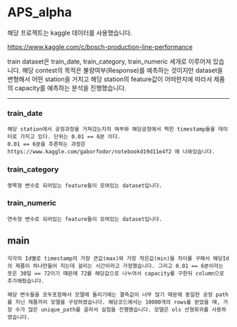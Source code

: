 # APS_alpha
해당 프로젝트는 kaggle 데이터를 사용했습니다.

https://www.kaggle.com/c/bosch-production-line-performance

train dataset은 train_date, train_category, train_numeric 세개로 이루어져 있습니다.
해당 contest의 목적은 불량여부(Response)를 예측하는 것이지만
dataset을 변형해서 어떤 station을 거치고 해당 station의 feature값이 어떠한지에 따라서 제품의 capacity를 예측하는 분석을 진행했습니다.


--------------------------
### train_date
```
해당 station에서 공정과정을 거쳐갔는지의 여부와 해당공정에서 찍힌 timestamp들을 데이터로 가지고 있다. 단위는 0.01 == 6분 이다.
0.01 == 6분을 추론하는 과정은 https://www.kaggle.com/gaborfodor/notebookd19d11e4f2 에 나와있습니다.
```

### train_category
```
명목형 변수로 되어있는 feature들이 모여있는 dataset입니다.
```

### train_numeric
```
연속형 변수로 되어있는 feature들이 모여있는 dataset입니다.
```

## main
```
각각의 Id별로 timestamp의 가장 큰값(max)와 가장 작은값(min)을 차이를 구해서 해당Id의 제품이 하나만들어 지는데 걸리는 시간이라고 가정했습니다. 그리고 0.01 == 6분이라는 뜻은 30일 == 72이기 때문에 72를 해당값으로 나누어서 capacity를 구한뒤 column으로 추가해줬습니다. 
```
```
해당 변수들을 모두포함해서 모델에 돌리기에는 결측값이 너무 많기 때문에 동일한 공정 path를 지닌 제품끼리 모델을 구성하였습니다. 해당코드에서는 10000개의 rows를 받았을 때, 가장 수가 많은 unique_path를 골라서 실험을 진행했습니다. 모델은 ols 선형회귀를 사용하였습니다.
```
